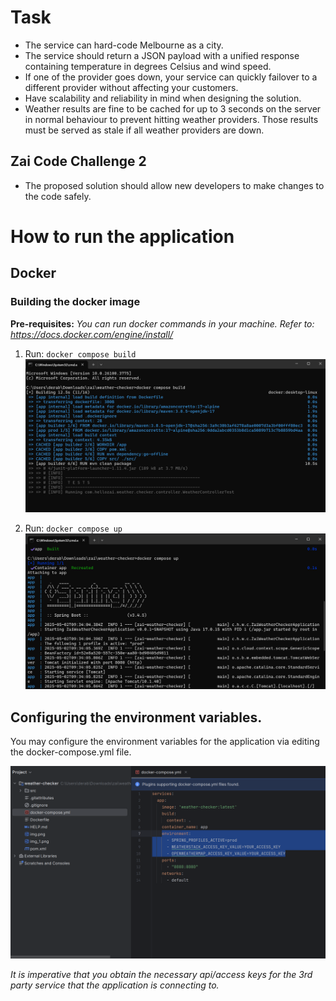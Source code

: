 # Task
* The service can hard-code Melbourne as a city.
* The service should return a JSON payload with a unified response
containing temperature in degrees Celsius and wind speed.
* If one of the provider goes down, your service can quickly failover to a
different provider without affecting your customers.
* Have scalability and reliability in mind when designing the solution.
* Weather results are fine to be cached for up to 3 seconds on the server in
normal behaviour to prevent hitting weather providers. Those results must
be served as stale if all weather providers are down.

## Zai Code Challenge 2
* The proposed solution should allow new developers to make changes to the
code safely.

# How to run the application

## Docker
### Building the docker image

**Pre-requisites:**
*You can run docker commands in your machine. Refer to: https://docs.docker.com/engine/install/*

1. Run: `docker compose build`
![img.png](docs/resources/img.png)

2. Run: `docker compose up`
![img_1.png](docs/resources/img_1.png)


## Configuring the environment variables.
You may configure the environment variables for the application via editing the docker-compose.yml file.

![img_2.png](docs/resources/img_2.png)

*It is imperative that you obtain the necessary api/access keys for the 3rd party service that the application is connecting to.*
